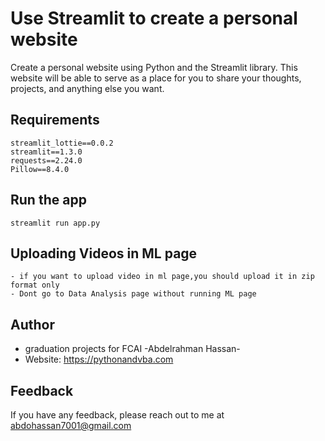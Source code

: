 # Use Streamlit to create a personal website

Create a personal website using Python and the Streamlit library. This website will be able to serve as a place for you to share your thoughts, projects, and anything else you want.




## Requirements
```
streamlit_lottie==0.0.2
streamlit==1.3.0
requests==2.24.0
Pillow==8.4.0
```

## Run the app
```
streamlit run app.py
```

## Uploading Videos in ML page
```
- if you want to upload video in ml page,you should upload it in zip format only
- Dont go to Data Analysis page without running ML page
```

## Author
- graduation projects for FCAI -Abdelrahman Hassan-
- Website: https://pythonandvba.com


## Feedback

If you have any feedback, please reach out to me at abdohassan7001@gmail.com


